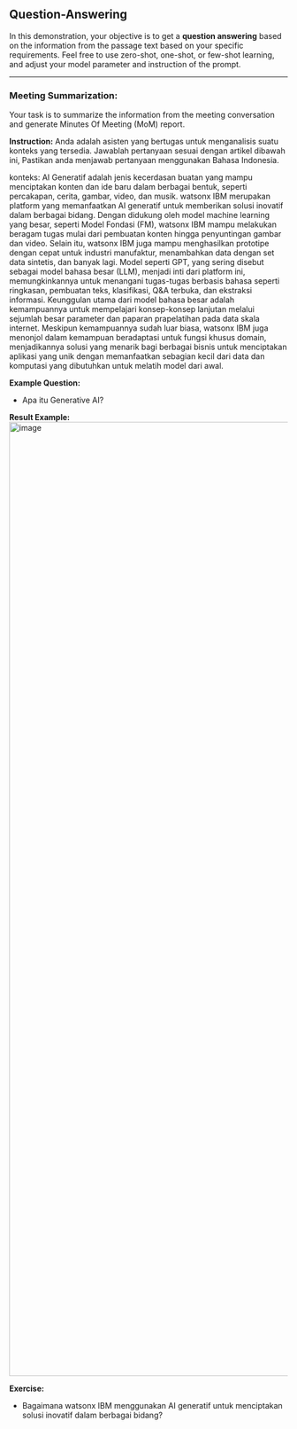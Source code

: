 ## Question-Answering
In this demonstration, your objective is to get a **question answering** based on the information from the passage text based on your specific requirements. Feel free to use zero-shot, one-shot, or few-shot learning, and adjust your model parameter and instruction of the prompt.

***

### Meeting Summarization:
Your task is to summarize the information from the meeting conversation and generate Minutes Of Meeting (MoM) report.

**Instruction:** 
Anda adalah asisten yang bertugas untuk menganalisis suatu konteks yang tersedia. Jawablah pertanyaan sesuai dengan artikel dibawah ini, Pastikan anda menjawab pertanyaan menggunakan Bahasa Indonesia.

konteks: AI Generatif adalah jenis kecerdasan buatan yang mampu menciptakan konten dan ide baru dalam berbagai bentuk, seperti percakapan, cerita, gambar, video, dan musik. watsonx IBM merupakan platform yang memanfaatkan AI generatif untuk memberikan solusi inovatif dalam berbagai bidang. Dengan didukung oleh model machine learning yang besar, seperti Model Fondasi (FM), watsonx IBM mampu melakukan beragam tugas mulai dari pembuatan konten hingga penyuntingan gambar dan video. Selain itu, watsonx IBM juga mampu menghasilkan prototipe dengan cepat untuk industri manufaktur, menambahkan data dengan set data sintetis, dan banyak lagi. Model seperti GPT, yang sering disebut sebagai model bahasa besar (LLM), menjadi inti dari platform ini, memungkinkannya untuk menangani tugas-tugas berbasis bahasa seperti ringkasan, pembuatan teks, klasifikasi, Q&A terbuka, dan ekstraksi informasi. Keunggulan utama dari model bahasa besar adalah kemampuannya untuk mempelajari konsep-konsep lanjutan melalui sejumlah besar parameter dan paparan prapelatihan pada data skala internet. Meskipun kemampuannya sudah luar biasa, watsonx IBM juga menonjol dalam kemampuan beradaptasi untuk fungsi khusus domain, menjadikannya solusi yang menarik bagi berbagai bisnis untuk menciptakan aplikasi yang unik dengan memanfaatkan sebagian kecil dari data dan komputasi yang dibutuhkan untuk melatih model dari awal.


**Example Question:** 
- Apa itu Generative AI?


**Result Example:** 
<img width="1722" alt="image" src="https://github.com/Client-Engineering-Indonesia/watsonx-incubation-2/assets/20800128/4e2a890c-e49f-4ad6-8eec-de7d8be6cd98">


**Exercise:** 
- Bagaimana watsonx IBM menggunakan AI generatif untuk menciptakan solusi inovatif dalam berbagai bidang?

